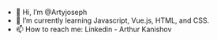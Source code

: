 - 👋 Hi, I’m @Artyjoseph
- 🌱 I’m currently learning Javascript, Vue.js, HTML, and CSS.
- 📫 How to reach me: Linkedin - Arthur Kanishov

<!---
Artyjoseph/Artyjoseph is a ✨ special ✨ repository because its `README.md` (this file) appears on your GitHub profile.
You can click the Preview link to take a look at your changes.
--->
